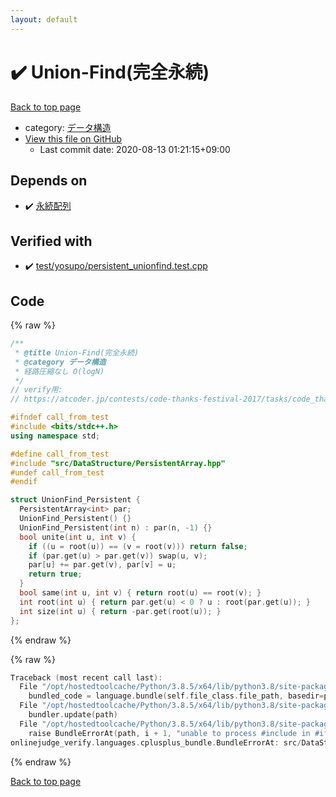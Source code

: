 ```yaml
---
layout: default
---
```


<!-- mathjax config similar to math.stackexchange -->
<script type="text/javascript" async
  src="https://cdnjs.cloudflare.com/ajax/libs/mathjax/2.7.5/MathJax.js?config=TeX-MML-AM_CHTML">
</script>
<script type="text/x-mathjax-config">
  MathJax.Hub.Config({
    TeX: { equationNumbers: { autoNumber: "AMS" }},
    tex2jax: {
      inlineMath: [ ['$','$'] ],
      processEscapes: true
    },
    "HTML-CSS": { matchFontHeight: false },
    displayAlign: "left",
    displayIndent: "2em"
  });
</script>

<script type="text/javascript" src="https://cdnjs.cloudflare.com/ajax/libs/jquery/3.4.1/jquery.min.js"></script>
<script src="https://cdn.jsdelivr.net/npm/jquery-balloon-js@1.1.2/jquery.balloon.min.js" integrity="sha256-ZEYs9VrgAeNuPvs15E39OsyOJaIkXEEt10fzxJ20+2I=" crossorigin="anonymous"></script>
<script type="text/javascript" src="../../../assets/js/copy-button.js"></script>
<link rel="stylesheet" href="../../../assets/css/copy-button.css" />


# :heavy_check_mark: Union-Find(完全永続)

<a href="../../../index.html">Back to top page</a>

* category: <a href="../../../index.html#c1c7278649b583761cecd13e0628181d">データ構造</a>
* <a href="{{ site.github.repository_url }}/blob/master/src/DataStructure/UnionFind_Persistent.hpp">View this file on GitHub</a>
    - Last commit date: 2020-08-13 01:21:15+09:00




## Depends on

* :heavy_check_mark: <a href="PersistentArray.hpp.html">永続配列</a>


## Verified with

* :heavy_check_mark: <a href="../../../verify/test/yosupo/persistent_unionfind.test.cpp.html">test/yosupo/persistent_unionfind.test.cpp</a>


## Code

<a id="unbundled"></a>
{% raw %}
```cpp
/**
 * @title Union-Find(完全永続)
 * @category データ構造
 * 経路圧縮なし O(logN)
 */
// verify用:
// https://atcoder.jp/contests/code-thanks-festival-2017/tasks/code_thanks_festival_2017_h

#ifndef call_from_test
#include <bits/stdc++.h>
using namespace std;

#define call_from_test
#include "src/DataStructure/PersistentArray.hpp"
#undef call_from_test
#endif

struct UnionFind_Persistent {
  PersistentArray<int> par;
  UnionFind_Persistent() {}
  UnionFind_Persistent(int n) : par(n, -1) {}
  bool unite(int u, int v) {
    if ((u = root(u)) == (v = root(v))) return false;
    if (par.get(u) > par.get(v)) swap(u, v);
    par[u] += par.get(v), par[v] = u;
    return true;
  }
  bool same(int u, int v) { return root(u) == root(v); }
  int root(int u) { return par.get(u) < 0 ? u : root(par.get(u)); }
  int size(int u) { return -par.get(root(u)); }
};

```
{% endraw %}

<a id="bundled"></a>
{% raw %}
```cpp
Traceback (most recent call last):
  File "/opt/hostedtoolcache/Python/3.8.5/x64/lib/python3.8/site-packages/onlinejudge_verify/docs.py", line 349, in write_contents
    bundled_code = language.bundle(self.file_class.file_path, basedir=pathlib.Path.cwd())
  File "/opt/hostedtoolcache/Python/3.8.5/x64/lib/python3.8/site-packages/onlinejudge_verify/languages/cplusplus.py", line 185, in bundle
    bundler.update(path)
  File "/opt/hostedtoolcache/Python/3.8.5/x64/lib/python3.8/site-packages/onlinejudge_verify/languages/cplusplus_bundle.py", line 306, in update
    raise BundleErrorAt(path, i + 1, "unable to process #include in #if / #ifdef / #ifndef other than include guards")
onlinejudge_verify.languages.cplusplus_bundle.BundleErrorAt: src/DataStructure/UnionFind_Persistent.hpp: line 14: unable to process #include in #if / #ifdef / #ifndef other than include guards

```
{% endraw %}

<a href="../../../index.html">Back to top page</a>


